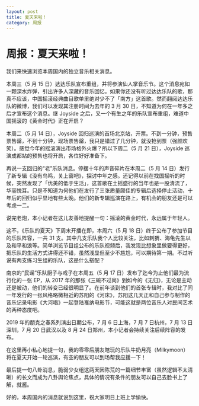 ```yaml
---
layout: post
title: 夏天来啦！
category: 周报
---
```


# 周报：夏天来啦！

我们来快速浏览本周国内的独立音乐相关消息。

本周三（5 月 15 日）达达乐队宣布重组，并将参演仙人掌音乐节。这个消息宛如一颗深水炸弹，引出许多人深藏的音乐回忆。如果你还没有听过达达乐队的歌，那真不应该，中国摇滚经典曲目歌单里绝对少不了「南方」这首歌。然而翻阅达达乐队的微博，我们可以发现其注册时间为去年的 3 月 30 日，不知道为何在一年多之后才宣布这个消息。继 Joyside 之后，又一个有生之年的乐队宣布重组，难道中国摇滚的《黄金时代》正在开启？

本周二（5 月 14 日），Joyside 回归巡演的首场北京站，开票。不到一分钟，预售票售罄，不到十分钟，现场票售罄，我只是错过了几分钟，就没抢到票（强颜欢笑）。感觉今年的摇滚演出市场格外火爆？所以下周二（5 月 21 日），Joyside 巡演成都站的预售也将开启，各位好好准备下。

再说一支回归的“老”乐队消息。停摆十年的声音碎片在本周二（5 月 14 日）发行了新专辑《没有鸟鸣，关上窗吧》，探讨中年之感。还记得以前在找国摇听的时候，突然发现了「优美的低于生活」，这首歌在土摇盛行的当年也是一股清流了，华丽悦耳。只是不知道为何他们在发行了三张质量颇佳的专辑后选择停止活动，十年后的回归似乎显地有些太晚。他们的新专辑巡演在路上，有机会的朋友还是可以考虑一二。

说完老炮，本小记者在这儿友善地提醒一句：摇滚的黄金时代，永远属于年轻人。

这不，《乐队的夏天》下周末开播在即，本周六（5 月 18 日）终于公布了参加节目的乐队阵容，一共 31 支。其中几支乐队我个人比较关注，比如刺猬、海龟先生以及和平和浪等。简单浏览节目组公布的乐队视频后，我发现比想象里做要得更好，把乐队的生活方式讲得还不错，虽然浅显但至少不尴尬，可以期待第一期。不过听说有两支练习生组的乐队，这是什么搭配？

南京的“民谣”乐队厨子与戏子在本周五（5 月 17 日）发布了迄今为止他们最为流行化的一张 EP，从 2017 年的那张《三碗不过岗》到如今的《无归》，无论是主动还是被动，他们的转变已经很明显了。在前年谈到他们的首张专辑时，我对比了同一年发行的一张风格略微相近的苏阳的《河床》，苏阳这几天正和自己参与制作的音乐记录电影《大河唱》一起登陆戛纳电影节，可能这就是两位音乐人对民间艺术的两种态度吧。

2019 年的朋克之春系列演出日期公布，7 月 6 日上海，7 月 7 日杭州，7 月 13 日深圳，7 月 20 日武汉以及 8 月 24 日郑州，本小记者会持续关注后续阵容的发布。

在这里再小私心地提一句，我的零零后朋友瞎玩的乐队牛奶月亮（Milkymoon）将在夏天开始一轮巡演，有空的朋友可以到场帮我应援一下！

最后提一句八卦消息，脆弱少女组这两天因陈荒的一篇细节丰富（虽然逻辑不太清晰）的长文而成为八卦舆论焦点，具体的情况有条件的朋友可以自己去脸书上了解，就酱。

好的，本周国内的消息就说到这里，祝大家明日上班上学愉快。
